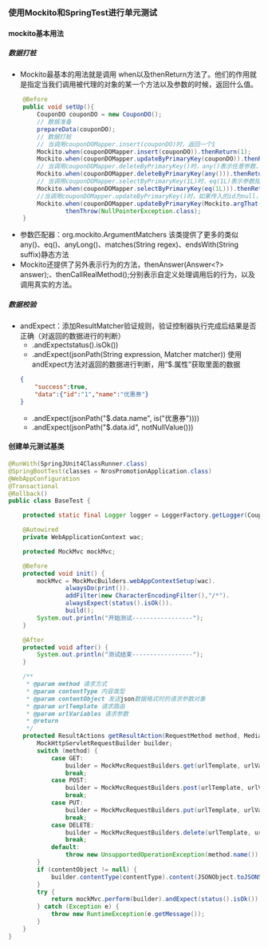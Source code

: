 ### 使用Mockito和SpringTest进行单元测试
#### mockito基本用法
##### 数据打桩
- Mockito最基本的用法就是调用 when以及thenReturn方法了。他们的作用就是指定当我们调用被代理的对象的某一个方法以及参数的时候，返回什么值。
```java
    @Before
    public void setUp(){
        CouponDO couponDO = new CouponDO();
        // 数据准备
        prepareData(couponDO);
        // 数据打桩
        // 当调用couponDOMapper.insert(couponDO)时，返回一个1
        Mockito.when(couponDOMapper.insert(couponDO)).thenReturn(1);
        Mockito.when(couponDOMapper.updateByPrimaryKey(couponDO)).thenReturn(1);
        // 当调用couponDOMapper.deleteByPrimaryKey()时，any()表示任意参数，返回一个1
        Mockito.when(couponDOMapper.deleteByPrimaryKey(any())).thenReturn(1);
        // 当调用couponDOMapper.selectByPrimaryKey(1L)时，eq(1L)表示参数指定1时，返回一个couponDO对象
        Mockito.when(couponDOMapper.selectByPrimaryKey(eq(1L))).thenReturn(couponDO);
        //当调用couponDOMapper.updateByPrimaryKey()时，如果传入的id为null，那么就直接抛出异常
        Mockito.when(couponDOMapper.updateByPrimaryKey(Mockito.argThat(argument -> argument.getId()==null))).
                thenThrow(NullPointerException.class);
    }
```
- 参数匹配器：org.mockito.ArgumentMatchers 该类提供了更多的类似any()、eq()、anyLong()、matches(String regex)、endsWith(String suffix)静态方法
- Mockito还提供了另外表示行为的方法，thenAnswer(Answer<?> answer);、thenCallRealMethod();分别表示自定义处理调用后的行为，以及调用真实的方法。
##### 数据校验
- andExpect：添加ResultMatcher验证规则，验证控制器执行完成后结果是否正确（对返回的数据进行的判断） 
    - .andExpectstatus().isOk())
    - .andExpect(jsonPath(String expression, Matcher<T> matcher)) 使用andExpect方法对返回的数据进行判断，用“$.属性”获取里面的数据
    ```json
    {
        "success":true,
        "data":{"id":"1","name":"优惠券"}
    }
    ```
    - .andExpect(jsonPath("$.data.name", is("优惠券"))))  
    - .andExpect(jsonPath("$.data.id", notNullValue()))
    
#### 创建单元测试基类
```java
@RunWith(SpringJUnit4ClassRunner.class)
@SpringBootTest(classes = NrosPromotionApplication.class)
@WebAppConfiguration
@Transactional
@Rollback()
public class BaseTest {

    protected static final Logger logger = LoggerFactory.getLogger(CouponControllerTest.class);

    @Autowired
    private WebApplicationContext wac;

    protected MockMvc mockMvc;

    @Before
    protected void init() {
        mockMvc = MockMvcBuilders.webAppContextSetup(wac).
                alwaysDo(print()).
                addFilter(new CharacterEncodingFilter(),"/*").
                alwaysExpect(status().isOk()).
                build();
        System.out.println("开始测试-----------------");
    }

    @After
    protected void after() {
        System.out.println("测试结束-----------------");
    }

    /**
     * @param method 请求方式
     * @param contentType 内容类型
     * @param contentObject 发送json数据格式时的请求参数对象
     * @param urlTemplate 请求路由
     * @param urlVariables 请求参数
     * @return
     */
    protected ResultActions getResultAction(RequestMethod method, MediaType contentType, Object contentObject, String urlTemplate, Object... urlVariables) {
        MockHttpServletRequestBuilder builder;
        switch (method) {
            case GET:
                builder = MockMvcRequestBuilders.get(urlTemplate, urlVariables);
                break;
            case POST:
                builder = MockMvcRequestBuilders.post(urlTemplate, urlVariables);
                break;
            case PUT:
                builder = MockMvcRequestBuilders.put(urlTemplate, urlVariables);
                break;
            case DELETE:
                builder = MockMvcRequestBuilders.delete(urlTemplate, urlVariables);
                break;
            default:
                throw new UnsupportedOperationException(method.name());
        }
        if (contentObject != null) {
            builder.contentType(contentType).content(JSONObject.toJSONString(contentObject));
        }
        try {
            return mockMvc.perform(builder).andExpect(status().isOk());
        } catch (Exception e) {
            throw new RuntimeException(e.getMessage());
        }
    }
}
```

